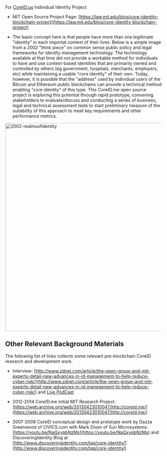 For [CoreID.us](http://coreid.me) Individual Identity Project

* MIT Open Source Project Page: [https://law.mit.edu/blog/core-identity-blockchain-project](https://law.mit.edu/blog/core-identity-blockchain-project)

* The basic concept here is that people have more than one legitimate "identity" in each importat context of their lives.  Below is a simple image from a 2002 "think piece" on common sense public policy and legal frameworks for identity management technology.  The technology available at that time did not provide a workable method for individuals to have and use context-based identities that are primarily owned and controlled by others (eg government, hospitals, merchants, employers, etc) while maintaining a usable "core identity" of their own. Today, however, it is possible that the "address" used by individual users of the Bitcoin and Ethereum public blockchains can provide a technical method enabling "core identity" of this type.  This CoreID.me open source project is exploring this potential through rapid prototype, convening stakeholders to evaluate/discuss and conducting a series of business, legal and technical assessment tests to start preliminary measure of the suitability of this approach to meet key requirements and other performance metrics.  

<img width="671" alt="2002-realmsofidentity" src="https://cloud.githubusercontent.com/assets/2357755/24933744/ebb30488-1ee5-11e7-94ec-d7d4e972f0f0.png">


## Other Relevant Background Materials 

The following list of links collects some relevant pre-blockchain CoreID research and development work.  

* Interview: [http://www.zdnet.com/article/the-open-group-and-mit-experts-detail-new-advances-in-id-management-to-help-reduce-cyber-risk/](http://www.zdnet.com/article/the-open-group-and-mit-experts-detail-new-advances-in-id-management-to-help-reduce-cyber-risk/) and [Live PodCast](https://github.com/coreidentity/coreid/blob/master/docs/media/BriefingsDirect-The_Open_Group_and_MIT_Experts_Detail_New_Advances_in_Identity_Management_to_Help_Reduce_Cyber_Risk.mp3?raw=true)

* 2012-2014 CoreID.me initial MIT Research Project: [https://web.archive.org/web/20130423010047/http://coreid.me/](https://web.archive.org/web/20130423010047/http://coreid.me/)

* 2007-2008 CoreID conceptual design and prototype work by Dazza Greenwood of CIVICS.com with Mark Dixon of Sun Microsystems: [https://youtu.be/NaQxypbNzMs](https://youtu.be/NaQxypbNzMs) and DiscoveringIdentity Blog at  [http://www.discoveringidentity.com/tag/core-identity/](http://www.discoveringidentity.com/tag/core-identity/)


